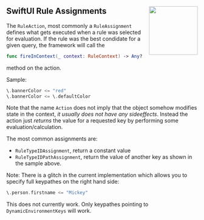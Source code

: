 <h2>SwiftUI Rule Assignments
  <img src="https://zeezide.com/img/SwiftUIRules/SwiftUIRulesIcon.svg"
       align="right" width="128" height="128" />
</h2>

The `RuleAction`, most commonly a `RuleAssignment` defines what gets executed when
a rule was selected for evaluation. 
If the rule was the best condidate for a given query, the framework will call the 
```swift
func fireInContext(_ context: RuleContext) -> Any?
```
method on the action.

Sample:
```swift
\.bannerColor <= "red"
\.bannerColor <= \.defaultColor
```

Note that the name `Action` does not imply that the object somehow modifies
state in the context, *it usually does not have any sideeffects*.
Instead the action just *returns* the value for a requested key by performing some
evaluation/calculation.

The most common assignments are:
- `RuleTypeIDAssignment`, return a constant value
- `RuleTypeIDPathAssignment`, return the value of another key
as shown in the sample above.

Note: There is a glitch in the current implementation which allows you to specify
full keypathes on the right hand side:
```swift
\.person.firstname <= "Mickey"
```
This does not currently work. Only keypathes pointing to `DynamicEnvironmentKeys`
will work.
